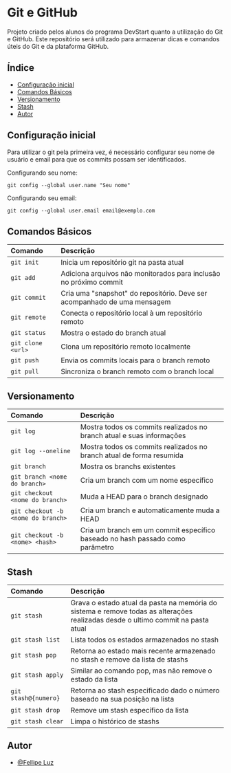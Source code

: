 
# Git e GitHub

Projeto criado pelos alunos do programa DevStart quanto a utilização do Git e GitHub. Este repositório será utilizado para armazenar dicas e comandos úteis do Git e da plataforma GitHub.


## Índice

- [Configuração inicial](#configuração-inicial)
- [Comandos Básicos](#comandos-básicos)
- [Versionamento](#versionamento)
- [Stash](#stash)
- [Autor](#autor)

## Configuração inicial

Para utilizar o git pela primeira vez, é necessário configurar seu nome de usuário e email para que os commits possam ser identificados.

Configurando seu nome:
```
git config --global user.name "Seu nome"
```

Configurando seu email:
```
git config --global user.email email@exemplo.com
```

## Comandos Básicos

| Comando     | Descrição                           |
| :---------- | :---------------------------------- |
| `git init` | Inicia um repositório git na pasta atual |
| `git add` | Adiciona arquivos não monitorados para inclusão no próximo commit |
| `git commit` | Cria uma "snapshot" do repositório. Deve ser acompanhado de uma mensagem |
| `git remote` | Conecta o repositório local à um repositório remoto |
| `git status` | Mostra o estado do branch atual |
| `git clone <url>` | Clona um repositório remoto localmente |
| `git push` | Envia os commits locais para o branch remoto |
| `git pull` | Sincroniza o branch remoto com o branch local |

## Versionamento

| Comando    | Descrição                  |
|:-----------|:---------------------------|
| `git log `| Mostra todos os commits realizados no branch atual e suas informações |
| `git log --oneline`| Mostra todos os commits realizados no branch atual de forma resumida |
| `git branch` | Mostra os branchs existentes |
| `git branch <nome do branch>` | Cria um branch com um nome específico |
| `git checkout <nome do branch>` | Muda a HEAD para o branch designado |
| `git checkout -b <nome do branch>` | Cria um branch e automaticamente muda a HEAD |
| `git checkout -b <nome> <hash>` | Cria um branch em um commit específico baseado no hash passado como parâmetro |

## Stash

| Comando     | Descrição                           |
| :---------- | :---------------------------------- |
| `git stash` | Grava o estado atual da pasta na memória do sistema e remove todas as alterações realizadas desde o ultimo commit na pasta atual |
| `git stash list` | Lista todos os estados armazenados no stash |
| `git stash pop` | Retorna ao estado mais recente armazenado no stash e remove da lista de stashs |
| `git stash apply` | Similar ao comando pop, mas não remove o estado da lista |
| `git stash@{numero}` | Retorna ao stash especificado dado o número baseado na sua posição na lista |
| `git stash drop` | Remove um stash específico da lista |
| `git stash clear` | Limpa o histórico de stashs |


## Autor

- [@Fellipe Luz](https://www.github.com/chulipinho)

